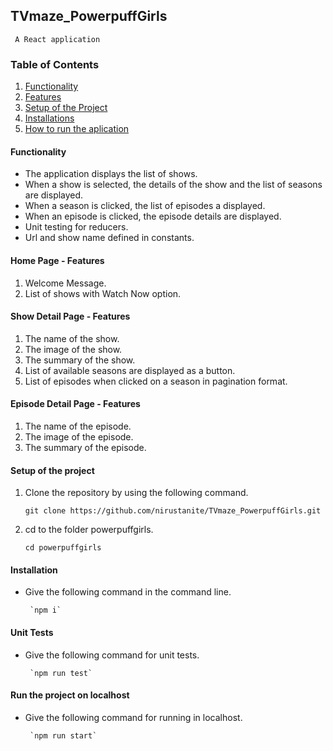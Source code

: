 ## TVmaze_PowerpuffGirls
     A React application
     
### Table of Contents
1. [Functionality](#Functionality)
2. [Features](#Features)
3. [Setup of the Project](#setup)
4. [Installations](#installations)
5. [How to run the aplication](#run)

<a name="functionality"></a>
#### Functionality

  - The application displays the list of shows. 
  - When a show is selected, the details of the show and the list of seasons are displayed.
  - When a season is clicked, the list of episodes a displayed.
  - When an episode is clicked, the episode details are displayed.
  - Unit testing for reducers.
  - Url and show name defined in constants.
  
<a name="features"></a>
#### Home Page - Features

1. Welcome Message.
2. List of shows with Watch Now option.

#### Show Detail Page - Features

1. The name of the show.
2. The image of the show.
3. The summary of the show.
4. List of available seasons are displayed as a button.
5. List of episodes when clicked on a season in pagination format.

#### Episode Detail Page - Features

1. The name of the episode.
2. The image of the episode.
3. The summary of the episode.

<a name="setup"></a>
#### Setup of the project

1. Clone the repository by using the following command.
      
      `git clone https://github.com/nirustanite/TVmaze_PowerpuffGirls.git`
      
2. cd to the folder powerpuffgirls.

      `cd powerpuffgirls`
    
<a name="installations"></a>
#### Installation

- Give the following command in the command line.

       `npm i`
 
<a name="run"></a>
#### Unit Tests

- Give the following command for unit tests.

       `npm run test` 
       
 #### Run the project on localhost
 
 - Give the following command for running in localhost.
 
        `npm run start`
        
 


 
